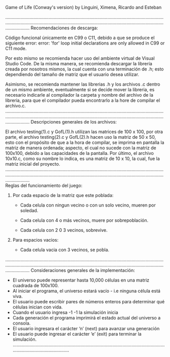   Game of Life (Conway's version)
      by Linguini, Ximena, Ricardo and Esteban
      
...........................................................................................................................................................................................................................................................................
  Recomendaciones de descarga:

Código funcional únicamente en  C99 o C11, debido a que se produce el siguiente error:
error: 'for' loop initial declarations are only allowed in C99 or C11 mode.


  Por esto mismo se recomienda hacer uso del ambiente virtual de Visual Studio Code.
De la misma manera, se recomienda descargar la librería creada por nosotros mismos, la cual cuenta con una terminación de .h;
esto dependiendo del tamaño de matriz que el usuario desea utilizar. 


  Asimismo, se recomienda mantener las librerias .h y los archivos .c dentro de un mismo ambiente, 
eventualmente si se decide mover la libreria, es necesario indicarle al compilador la carpeta y nombre del archivo de la libreria,
para que el compilador pueda encontrarlo a la hore de compilar el archivo.c.
...........................................................................................................................................................................................................................................................................
  Descripciones generales de los archivos:

  El archivo testing(1).c y GofL(1).h utilizan las matrices de 100 x 100, 
por otra parte, el archivo testing(2).c y GofL(2).h hacen uso la matriz de 50 x 50, 
esto con el propósito de que a la hora de compilar, se imprima en pantalla la matriz de manera ordenada;
aspecto, el cual no sucede con la matriz de 100x100, debido a las capacidades de la pantalla.
Por último, el archivo 10x10.c, como su nombre lo indica, es una matriz de 10 x 10, la cual, fue la matriz inicial del proyecto.
...........................................................................................................................................................................................................................................................................                                 
    Reglas del funcionamiento del juego:

  1. Por cada espacio de la matriz que este poblada:
  
        - Cada celula con ningun vecino o con un solo vecino, mueren por soledad.
        
        - Cada celula con 4 o más vecinos, muere por sobrepoblación.
        
        - Cada celula con 2 0 3 vecinos, sobrevive.
      
      
  2. Para espacios vacios:
  
        - Cada celula vacia con 3 vecinos, se pobla.
      
...........................................................................................................................................................................................................................................................................
  Consideraciones generales de la implementación:

  -	El universo puede representar hasta 10,000 células en una matriz cuadrada de 100x100.
  -	Al iniciar el programa, el universo estará vacío - i.e ninguna célula está viva.
  -	El usuario puede escribir pares de números enteros para determinar qué células inician con vida.
  -	Cuando el usuario ingresa -1 -1 la simulación inicia
  -	Cada generación el programa imprimirá el estado actual del universo a consola.
  -	El usuario ingresara el carácter ‘n’ (next) para avanzar una generación
  -	El usuario puede ingresar el carácter ‘e’ (exit) para terminar la simulación.
...................................................................................................................................................................
